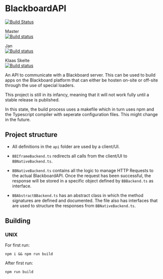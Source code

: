 # BlackboardAPI

[![Build Status](https://dev.azure.com/BrWProjects/BlackboardAPI%20Builds/_apis/build/status/BlackboardAPI%20Builds-CI)](https://dev.azure.com/BrWProjects/BlackboardAPI%20Builds/_build/latest?definitionId=5)

Master  
[![Build status](https://dev.azure.com/BBReverseEngineering/CI%20Environment/_apis/build/status/CI%20Environment-CI%20Master?branchName=master)](https://dev.azure.com/BBReverseEngineering/CI%20Environment/_build/latest?definitionId=2)

Jan  
[![Build status](https://dev.azure.com/BBReverseEngineering/CI%20Environment/_apis/build/status/CI%20Environment-CI%20Jan)](https://dev.azure.com/BBReverseEngineering/CI%20Environment/_build/latest?definitionId=3)

Klaas Skelte  
[![Build status](https://dev.azure.com/BBReverseEngineering/CI%20Environment/_apis/build/status/CI%20Environment-CI%20KS)](https://dev.azure.com/BBReverseEngineering/CI%20Environment/_build/latest?definitionId=4)

An API to communicate with a Blackboard server. This can be used to build apps on the Blackboard platform that can either be hosten on-site or off-site through the use of special loaders.

This project is still in its infancy, meaning that it will not work fully until a stable release is published.

In this state, the build process uses a makefile which in turn uses npm and the Typescript compiler with seperate configuration files. This might change in the future.

## Project structure

- All definitions in the `api` folder are used by a client/UI.

- `BBIframeBackend.ts` redirects all calls from the client/UI to
`BBNativeBackend.ts`.

- `BBNativeBackend.ts` contains all the logic to manage HTTP Requests to the
actual BlackboardAPI. Once the request has been successful, the response will be
stored in a specific object defined by `BBBackend.ts` as interface.

- `BBAbstractBBackend.ts` has an abstract class in which the method signatures are
defined and documented. The file also has interfaces that are used to structure
the responses from `BBNativeBackend.ts`.

## Building

### UNIX

For first run:

```
npm i && npm run build
```

After first run:

```
npm run build
```
